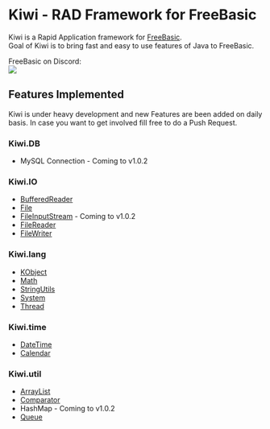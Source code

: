 # Kiwi - RAD Framework for FreeBasic
Kiwi is a Rapid Application framework for [FreeBasic](https://github.com/freebasic/fbc). <br>
Goal of Kiwi is to bring fast and easy to use features of Java to FreeBasic.

FreeBasic on Discord:<br>
[![](https://dcbadge.vercel.app/api/server/286rSdK)](https://discord.gg/286rSdK)

## Features Implemented
Kiwi is under heavy development and new Features are been added on daily basis. In case you want to get involved fill free to do a Push Request.

### Kiwi.DB
* MySQL Connection - Coming to v1.0.2

### Kiwi.IO
* [BufferedReader](https://github.com/nsiatras/kiwi/wiki/kiwi.io.BufferedReader)
* [File](https://github.com/nsiatras/kiwi/wiki/kiwi.io.File)
* [FileInputStream](https://github.com/nsiatras/kiwi/wiki/kiwi.io.FileInputStream) - Coming to v1.0.2
* [FileReader](https://github.com/nsiatras/kiwi/wiki/kiwi.io.FileReader)
* [FileWriter](https://github.com/nsiatras/kiwi/wiki/kiwi.io.FileWriter)

### Kiwi.lang
* [KObject](https://github.com/nsiatras/kiwi/wiki/kiwi.lang.KObject)
* [Math](https://github.com/nsiatras/kiwi/wiki/kiwi.lang.Math)
* [StringUtils](https://github.com/nsiatras/kiwi/wiki/kiwi.lang.StringUtils)
* [System](https://github.com/nsiatras/kiwi/wiki/kiwi.lang.System)
* [Thread](https://github.com/nsiatras/kiwi/wiki/kiwi.lang.Thread)

### Kiwi.time
* [DateTime](https://github.com/nsiatras/kiwi/wiki/kiwi.time.DateTime)
* [Calendar](https://github.com/nsiatras/kiwi/wiki/kiwi.time.Calendar)

### Kiwi.util
* [ArrayList](https://github.com/nsiatras/kiwi/wiki/kiwi.util.ArrayList)
* [Comparator](https://github.com/nsiatras/kiwi/wiki/kiwi.util.Comparator)
* HashMap - Coming to v1.0.2
* [Queue](https://github.com/nsiatras/kiwi/wiki/kiwi.util.Queue)
